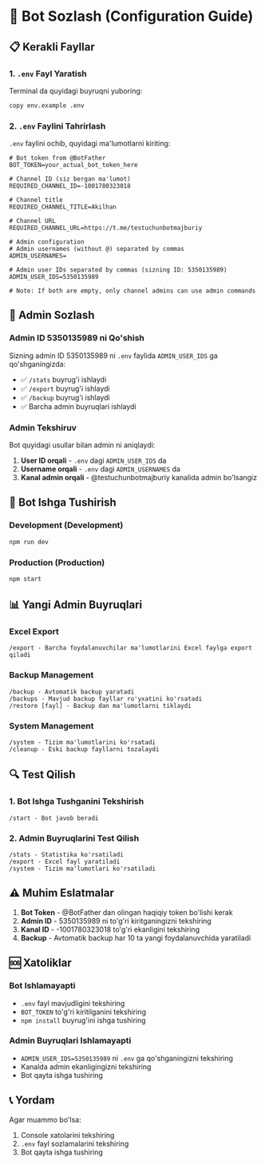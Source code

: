 # 🔧 Bot Sozlash (Configuration Guide)

## 📋 Kerakli Fayllar

### 1. `.env` Fayl Yaratish

Terminal da quyidagi buyruqni yuboring:

```bash
copy env.example .env
```

### 2. `.env` Faylini Tahrirlash

`.env` faylini ochib, quyidagi ma'lumotlarni kiriting:

```env
# Bot token from @BotFather
BOT_TOKEN=your_actual_bot_token_here

# Channel ID (siz bergan ma'lumot)
REQUIRED_CHANNEL_ID=-1001780323018

# Channel title
REQUIRED_CHANNEL_TITLE=Akilhan

# Channel URL
REQUIRED_CHANNEL_URL=https://t.me/testuchunbotmajburiy

# Admin configuration
# Admin usernames (without @) separated by commas
ADMIN_USERNAMES=

# Admin user IDs separated by commas (sizning ID: 5350135989)
ADMIN_USER_IDS=5350135989

# Note: If both are empty, only channel admins can use admin commands
```

## 🔐 Admin Sozlash

### Admin ID 5350135989 ni Qo'shish

Sizning admin ID 5350135989 ni `.env` faylida `ADMIN_USER_IDS` ga qo'shganingizda:

- ✅ `/stats` buyrug'i ishlaydi
- ✅ `/export` buyrug'i ishlaydi
- ✅ `/backup` buyrug'i ishlaydi
- ✅ Barcha admin buyruqlari ishlaydi

### Admin Tekshiruv

Bot quyidagi usullar bilan admin ni aniqlaydi:

1. **User ID orqali** - `.env` dagi `ADMIN_USER_IDS` da
2. **Username orqali** - `.env` dagi `ADMIN_USERNAMES` da
3. **Kanal admin orqali** - @testuchunbotmajburiy kanalida admin bo'lsangiz

## 🚀 Bot Ishga Tushirish

### Development (Development)

```bash
npm run dev
```

### Production (Production)

```bash
npm start
```

## 📊 Yangi Admin Buyruqlari

### Excel Export

```
/export - Barcha foydalanuvchilar ma'lumotlarini Excel faylga export qiladi
```

### Backup Management

```
/backup - Avtomatik backup yaratadi
/backups - Mavjud backup fayllar ro'yxatini ko'rsatadi
/restore [fayl] - Backup dan ma'lumotlarni tiklaydi
```

### System Management

```
/system - Tizim ma'lumotlarini ko'rsatadi
/cleanup - Eski backup fayllarni tozalaydi
```

## 🔍 Test Qilish

### 1. Bot Ishga Tushganini Tekshirish

```
/start - Bot javob beradi
```

### 2. Admin Buyruqlarini Test Qilish

```
/stats - Statistika ko'rsatiladi
/export - Excel fayl yaratiladi
/system - Tizim ma'lumotlari ko'rsatiladi
```

## ⚠️ Muhim Eslatmalar

1. **Bot Token** - @BotFather dan olingan haqiqiy token bo'lishi kerak
2. **Admin ID** - 5350135989 ni to'g'ri kiritganingizni tekshiring
3. **Kanal ID** - -1001780323018 to'g'ri ekanligini tekshiring
4. **Backup** - Avtomatik backup har 10 ta yangi foydalanuvchida yaratiladi

## 🆘 Xatoliklar

### Bot Ishlamayapti

- `.env` fayl mavjudligini tekshiring
- `BOT_TOKEN` to'g'ri kiritilganini tekshiring
- `npm install` buyrug'ini ishga tushiring

### Admin Buyruqlari Ishlamayapti

- `ADMIN_USER_IDS=5350135989` ni `.env` ga qo'shganingizni tekshiring
- Kanalda admin ekanligingizni tekshiring
- Bot qayta ishga tushiring

## 📞 Yordam

Agar muammo bo'lsa:

1. Console xatolarini tekshiring
2. `.env` fayl sozlamalarini tekshiring
3. Bot qayta ishga tushiring
